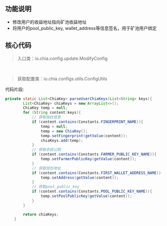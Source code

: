 ## 功能说明

- 修改用户的收益地址指向矿池收益地址
- 将用户的pool_public_key, wallet_address等信息签名，用于矿池用户绑定

## 核心代码

> 入口类：io.chia.config.update.ModifyConfig

<br>

> 获取配置类：io.chia.configs.utils.ConfigUtils  
  
  代码片段:

```java
private static List<ChiaKey> parseUserChiaKeys(List<String> keys){
        List<ChiaKey> chiaKeys = new ArrayList<>();
        ChiaKey temp = null;
        for (String content:keys){
            // 获取指纹信息
            if (content.contains(Constants.FINGERPRINT_NAME)){
                temp = null;
                temp = new ChiaKey();
                temp.setFingerprint(getValue(content));
                chiaKeys.add(temp);
            }
            // 获取农民公钥
            if (content.contains(Constants.FARMER_PUBLIC_KEY_NAME)){
                temp.setFarmerPublicKey(getValue(content));
            }
            // 获取钱包地址
            if (content.contains(Constants.FIRST_WALLET_ADDRESS_NAME)){
                temp.setAddress(getValue(content));
            }
            // 获取pool_public_key
            if (content.contains(Constants.POOL_PUBLIC_KEY_NAME)){
                temp.setPoolPublicKey(getValue(content));
            }
        }

        return chiaKeys;
    }
```
